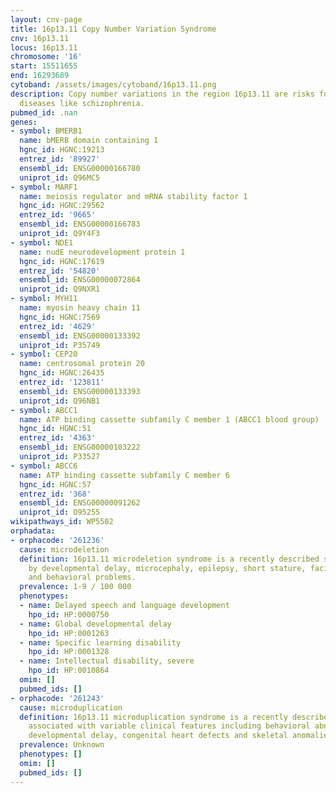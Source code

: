 ```yaml
---
layout: cnv-page
title: 16p13.11 Copy Number Variation Syndrome
cnv: 16p13.11
locus: 16p13.11
chromosome: '16'
start: 15511655
end: 16293689
cytoband: /assets/images/cytoband/16p13.11.png
description: Copy number variations in the region 16p13.11 are risks for neuropsychiatric
  diseases like schizophrenia.
pubmed_id: .nan
genes:
- symbol: BMERB1
  name: bMERB domain containing 1
  hgnc_id: HGNC:19213
  entrez_id: '89927'
  ensembl_id: ENSG00000166780
  uniprot_id: Q96MC5
- symbol: MARF1
  name: meiosis regulator and mRNA stability factor 1
  hgnc_id: HGNC:29562
  entrez_id: '9665'
  ensembl_id: ENSG00000166783
  uniprot_id: Q9Y4F3
- symbol: NDE1
  name: nudE neurodevelopment protein 1
  hgnc_id: HGNC:17619
  entrez_id: '54820'
  ensembl_id: ENSG00000072864
  uniprot_id: Q9NXR1
- symbol: MYH11
  name: myosin heavy chain 11
  hgnc_id: HGNC:7569
  entrez_id: '4629'
  ensembl_id: ENSG00000133392
  uniprot_id: P35749
- symbol: CEP20
  name: centrosomal protein 20
  hgnc_id: HGNC:26435
  entrez_id: '123811'
  ensembl_id: ENSG00000133393
  uniprot_id: Q96NB1
- symbol: ABCC1
  name: ATP binding cassette subfamily C member 1 (ABCC1 blood group)
  hgnc_id: HGNC:51
  entrez_id: '4363'
  ensembl_id: ENSG00000103222
  uniprot_id: P33527
- symbol: ABCC6
  name: ATP binding cassette subfamily C member 6
  hgnc_id: HGNC:57
  entrez_id: '368'
  ensembl_id: ENSG00000091262
  uniprot_id: O95255
wikipathways_id: WP5502
orphadata:
- orphacode: '261236'
  cause: microdeletion
  definition: 16p13.11 microdeletion syndrome is a recently described syndrome characterized
    by developmental delay, microcephaly, epilepsy, short stature, facial dysmorphism
    and behavioral problems.
  prevalence: 1-9 / 100 000
  phenotypes:
  - name: Delayed speech and language development
    hpo_id: HP:0000750
  - name: Global developmental delay
    hpo_id: HP:0001263
  - name: Specific learning disability
    hpo_id: HP:0001328
  - name: Intellectual disability, severe
    hpo_id: HP:0010864
  omim: []
  pubmed_ids: []
- orphacode: '261243'
  cause: microduplication
  definition: 16p13.11 microduplication syndrome is a recently described syndrome
    associated with variable clinical features including behavioral abnormalities,
    developmental delay, congenital heart defects and skeletal anomalies.
  prevalence: Unknown
  phenotypes: []
  omim: []
  pubmed_ids: []
---
```

